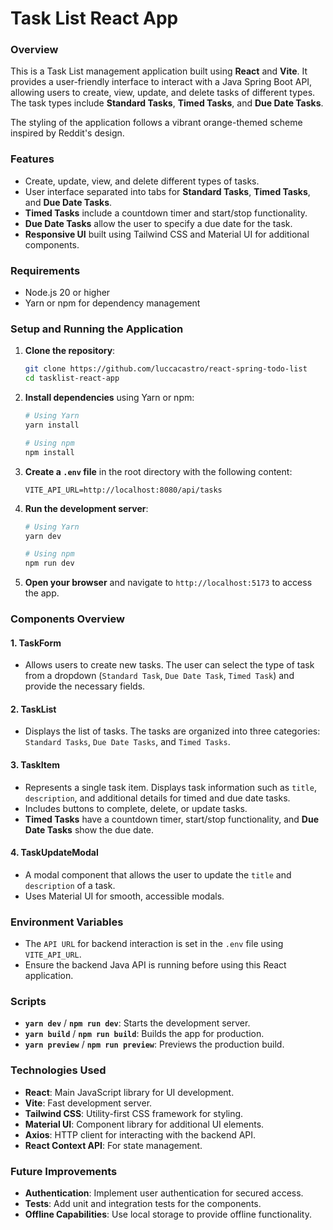 # Task List React App

### Overview

This is a Task List management application built using **React** and **Vite**. It provides a user-friendly interface to interact with a Java Spring Boot API, allowing users to create, view, update, and delete tasks of different types. The task types include **Standard Tasks**, **Timed Tasks**, and **Due Date Tasks**.

The styling of the application follows a vibrant orange-themed scheme inspired by Reddit's design.

### Features

- Create, update, view, and delete different types of tasks.
- User interface separated into tabs for **Standard Tasks**, **Timed Tasks**, and **Due Date Tasks**.
- **Timed Tasks** include a countdown timer and start/stop functionality.
- **Due Date Tasks** allow the user to specify a due date for the task.
- **Responsive UI** built using Tailwind CSS and Material UI for additional components.

### Requirements

- Node.js 20 or higher
- Yarn or npm for dependency management

### Setup and Running the Application

1. **Clone the repository**:
   ```bash
   git clone https://github.com/luccacastro/react-spring-todo-list
   cd tasklist-react-app
   ```

2. **Install dependencies** using Yarn or npm:
   ```bash
   # Using Yarn
   yarn install

   # Using npm
   npm install
   ```

3. **Create a `.env` file** in the root directory with the following content:
   ```env
   VITE_API_URL=http://localhost:8080/api/tasks
   ```

4. **Run the development server**:
   ```bash
   # Using Yarn
   yarn dev

   # Using npm
   npm run dev
   ```

5. **Open your browser** and navigate to `http://localhost:5173` to access the app.

### Components Overview

#### 1. **TaskForm**
   - Allows users to create new tasks. The user can select the type of task from a dropdown (`Standard Task`, `Due Date Task`, `Timed Task`) and provide the necessary fields.

#### 2. **TaskList**
   - Displays the list of tasks. The tasks are organized into three categories: `Standard Tasks`, `Due Date Tasks`, and `Timed Tasks`.

#### 3. **TaskItem**
   - Represents a single task item. Displays task information such as `title`, `description`, and additional details for timed and due date tasks.
   - Includes buttons to complete, delete, or update tasks.
   - **Timed Tasks** have a countdown timer, start/stop functionality, and **Due Date Tasks** show the due date.

#### 4. **TaskUpdateModal**
   - A modal component that allows the user to update the `title` and `description` of a task.
   - Uses Material UI for smooth, accessible modals.

### Environment Variables

- The `API URL` for backend interaction is set in the `.env` file using `VITE_API_URL`.
- Ensure the backend Java API is running before using this React application.

### Scripts

- **`yarn dev`** / **`npm run dev`**: Starts the development server.
- **`yarn build`** / **`npm run build`**: Builds the app for production.
- **`yarn preview`** / **`npm run preview`**: Previews the production build.

### Technologies Used

- **React**: Main JavaScript library for UI development.
- **Vite**: Fast development server.
- **Tailwind CSS**: Utility-first CSS framework for styling.
- **Material UI**: Component library for additional UI elements.
- **Axios**: HTTP client for interacting with the backend API.
- **React Context API**: For state management.

### Future Improvements

- **Authentication**: Implement user authentication for secured access.
- **Tests**: Add unit and integration tests for the components.
- **Offline Capabilities**: Use local storage to provide offline functionality.


